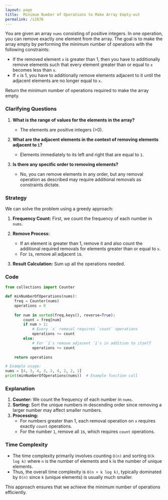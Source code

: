 ```yaml
---
layout: page
title:  Minimum Number of Operations to Make Array Empty-out
permalink: /s2870
---
```

You are given an array `nums` consisting of positive integers. In one operation, you can remove exactly one element from the array. The goal is to make the array empty by performing the minimum number of operations with the following constraints:
- If the removed element `x` is greater than 1, then you have to additionally remove elements such that every element greater than or equal to `x` becomes less than `x`.
- If `x` is 1, you have to additionally remove elements adjacent to it until the adjacent elements are no longer equal to `x`.

Return the minimum number of operations required to make the array empty.

### Clarifying Questions
1. **What is the range of values for the elements in the array?**
   - The elements are positive integers (>0).
   
2. **What are the adjacent elements in the context of removing elements adjacent to `1`?**
   - Elements immediately to its left and right that are equal to `1`.

3. **Is there any specific order to removing elements?**
   - No, you can remove elements in any order, but any removal operation as described may require additional removals as constraints dictate.

### Strategy
We can solve the problem using a greedy approach:
1. **Frequency Count:** First, we count the frequency of each number in `nums`.
2. **Remove Process:**
   - If an element is greater than 1, remove it and also count the additional required removals for elements greater than or equal to `x`.
   - For `1`s, remove all adjacent `1`s.
   
3. **Result Calculation:** Sum up all the operations needed.

### Code

```python
from collections import Counter

def minNumberOfOperations(nums):
    freq = Counter(nums)
    operations = 0
    
    for num in sorted(freq.keys(), reverse=True):
        count = freq[num]
        if num > 1:
            # Every `x` removal requires `count` operations
            operations += count
        else:
            # For `1`s remove adjacent `1`s in addition to itself
            operations += count
            
    return operations

# Example usage:
nums = [4, 3, 4, 3, 2, 4, 2, 2, 1]
print(minNumberOfOperations(nums))  # Example function call
```

### Explanation
1. **Counter:** We count the frequency of each number in `nums`.
2. **Sorting:** Sort the unique numbers in descending order since removing a larger number may affect smaller numbers.
3. **Processing:**
   - For numbers greater than 1, each removal operation on `x` requires exactly `count` operations.
   - For the number `1`, remove all `1`s, which requires `count` operations.

### Time Complexity
- The time complexity primarily involves counting `O(n)` and sorting `O(k log k)` where `n` is the number of elements and `k` is the number of unique elements.
- Thus, the overall time complexity is `O(n + k log k)`, typically dominated by `O(n)` since `k` (unique elements) is usually much smaller.

This approach ensures that we achieve the minimum number of operations efficiently.
